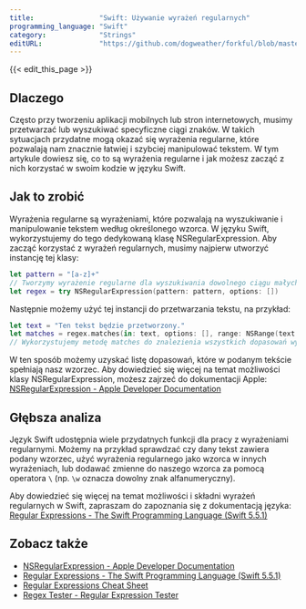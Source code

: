 ```yaml
---
title:                "Swift: Używanie wyrażeń regularnych"
programming_language: "Swift"
category:             "Strings"
editURL:              "https://github.com/dogweather/forkful/blob/master/content/pl/swift/using-regular-expressions.md"
---
```


{{< edit_this_page >}}

## Dlaczego

Często przy tworzeniu aplikacji mobilnych lub stron internetowych, musimy przetwarzać lub wyszukiwać specyficzne ciągi znaków. W takich sytuacjach przydatne mogą okazać się wyrażenia regularne, które pozwalają nam znacznie łatwiej i szybciej manipulować tekstem. W tym artykule dowiesz się, co to są wyrażenia regularne i jak możesz zacząć z nich korzystać w swoim kodzie w języku Swift.

## Jak to zrobić

Wyrażenia regularne są wyrażeniami, które pozwalają na wyszukiwanie i manipulowanie tekstem według określonego wzorca. W języku Swift, wykorzystujemy do tego dedykowaną klasę NSRegularExpression. Aby zacząć korzystać z wyrażeń regularnych, musimy najpierw utworzyć instancję tej klasy:

```Swift
let pattern = "[a-z]+"
// Tworzymy wyrażenie regularne dla wyszukiwania dowolnego ciągu małych liter
let regex = try NSRegularExpression(pattern: pattern, options: [])
```

Następnie możemy użyć tej instancji do przetwarzania tekstu, na przykład:

```Swift
let text = "Ten tekst będzie przetworzony."
let matches = regex.matches(in: text, options: [], range: NSRange(text.startIndex..., in: text))
// Wykorzystujemy metodę matches do znalezienia wszystkich dopasowań wyrażenia regularnego w tekście
```

W ten sposób możemy uzyskać listę dopasowań, które w podanym tekście spełniają nasz wzorzec. Aby dowiedzieć się więcej na temat możliwości klasy NSRegularExpression, możesz zajrzeć do dokumentacji Apple: [NSRegularExpression - Apple Developer Documentation](https://developer.apple.com/documentation/foundation/nsregularexpression)

## Głębsza analiza

Język Swift udostępnia wiele przydatnych funkcji dla pracy z wyrażeniami regularnymi. Możemy na przykład sprawdzać czy dany tekst zawiera podany wzorzec, użyć wyrażenia regularnego jako wzorca w innych wyrażeniach, lub dodawać zmienne do naszego wzorca za pomocą operatora `\` (np. `\w` oznacza dowolny znak alfanumeryczny).

Aby dowiedzieć się więcej na temat możliwości i składni wyrażeń regularnych w Swift, zapraszam do zapoznania się z dokumentacją języka: [Regular Expressions - The Swift Programming Language (Swift 5.5.1)](https://docs.swift.org/swift-book/LanguageGuide/StringsAndCharacters.html#ID293)

## Zobacz także

* [NSRegularExpression - Apple Developer Documentation](https://developer.apple.com/documentation/foundation/nsregularexpression)
* [Regular Expressions - The Swift Programming Language (Swift 5.5.1)](https://docs.swift.org/swift-book/LanguageGuide/StringsAndCharacters.html#ID293)
* [Regular Expressions Cheat Sheet](https://www.rexegg.com/regex-quickstart.html)
* [Regex Tester - Regular Expression Tester](https://regexr.com/)